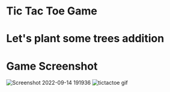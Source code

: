 # Tic Tac Toe Game
# Let's plant some trees addition 
# Game Screenshot

![Screenshot 2022-09-14 191936](https://user-images.githubusercontent.com/77736746/190174817-1e4b99a7-2dda-424e-8a04-8866fa59b3ff.jpg)
![tictactoe gif](https://user-images.githubusercontent.com/77736746/190454678-db3e5c4b-108f-459d-8af5-311be36aec88.gif)
